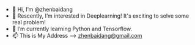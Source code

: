 - 👋 Hi, I’m @zhenbaidang
- 👀 Rescently, I’m interested in Deeplearning! It's exciting to solve some real problem!
- 🌱 I’m currently learning Python and Tensorflow.
- 📫 This is My Address --> zhenbaidang@gmail.com

<!---
zhenbaidang/zhenbaidang is a ✨ special ✨ repository because its `README.md` (this file) appears on your GitHub profile.
You can click the Preview link to take a look at your changes.
--->
